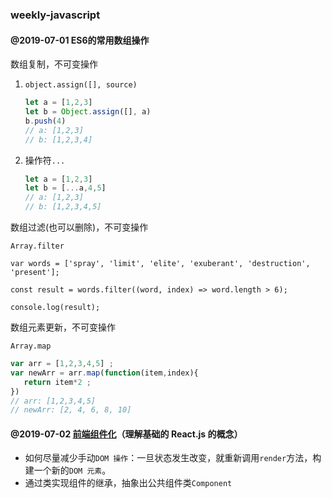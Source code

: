 ### weekly-javascript

#### @2019-07-01  ES6的常用数组操作

数组复制，不可变操作

1. `object.assign([], source)`

   ```js
   let a = [1,2,3]
   let b = Object.assign([], a)
   b.push(4)
   // a: [1,2,3]
   // b: [1,2,3,4]
   ```

   

2. 操作符`...`

   ```js
   let a = [1,2,3]
   let b = [...a,4,5]
   // a: [1,2,3]
   // b: [1,2,3,4,5]
   ```



数组过滤(也可以删除)，不可变操作

`Array.filter`

```
var words = ['spray', 'limit', 'elite', 'exuberant', 'destruction', 'present'];

const result = words.filter((word, index) => word.length > 6);

console.log(result);
```



数组元素更新，不可变操作

`Array.map`

```js
var arr = [1,2,3,4,5] ;
var newArr = arr.map(function(item,index){
   return item*2 ;
}) 
// arr: [1,2,3,4,5]
// newArr: [2, 4, 6, 8, 10]
```

#### @2019-07-02  [前端组件化](https://github.com/KayanChan/weekly-javascript/blob/master/frontend-componentization/README.md)（理解基础的 React.js 的概念）
* 如何尽量减少手动`DOM 操作`：一旦状态发生改变，就重新调用`render`方法，构建一个新的`DOM 元素`。
* 通过类实现组件的继承，抽象出公共组件类`Component`